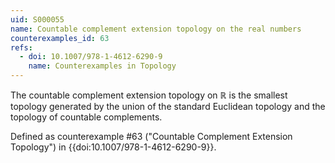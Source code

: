 ```yaml
---
uid: S000055
name: Countable complement extension topology on the real numbers
counterexamples_id: 63
refs:
  - doi: 10.1007/978-1-4612-6290-9 
    name: Counterexamples in Topology
---
```

The countable complement extension topology on $\mathbb{R}$ is the smallest topology generated by the union of the standard Euclidean topology and the topology of countable complements.

Defined as counterexample #63 ("Countable Complement Extension Topology")
in {{doi:10.1007/978-1-4612-6290-9}}.
